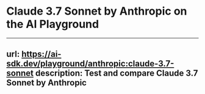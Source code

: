 # Claude 3.7 Sonnet by Anthropic on the AI Playground


---
url: https://ai-sdk.dev/playground/anthropic:claude-3.7-sonnet
description: Test and compare Claude 3.7 Sonnet by Anthropic
---
